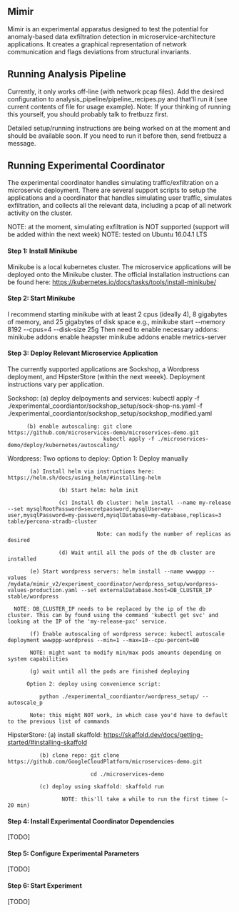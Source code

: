 ## Mimir
Mimir is an experimental apparatus designed to test the potential for anomaly-based data exfiltration detection in microservice-architecture applications. It creates a graphical representation of network communication and flags deviations from structural invariants.


## Running Analysis Pipeline
Currently, it only works off-line (with network pcap files). Add the desired configuration to analysis_pipeline/pipeline_recipes.py and that'll run it (see current contents of file for usage example). Note: If your thinking of running this yourself, you should probably talk to fretbuzz first.

Detailed setup/running instructions are being worked on at the moment and should be available soon. If you need to run it before then, send fretbuzz a message.

## Running Experimental Coordinator

The experimental coordinator handles simulating traffic/exfiltration on a microservic deployment. There are several support scripts to setup the applications and a coordinator that handles simulating user traffic, simulates exfiltration, and collects all the relevant data, including a pcap of all network activity on the cluster.

NOTE: at the moment, simulating exfiltration is NOT supported (support will be added within the next week)
NOTE: tested on Ubuntu 16.04.1 LTS

#### Step 1: Install Minikube
Minikube is a local kubernetes cluster. The microservice applications will be deployed onto the Minikube cluster. The official installation instructions can be found here: https://kubernetes.io/docs/tasks/tools/install-minikube/

#### Step 2: Start Minikube
I recommend starting minikube with at least 2 cpus (ideally 4), 8 gigabytes of memory, and 25 gigabytes of disk space
	e.g., minikube start --memory 8192 --cpus=4 --disk-size 25g
 Then need to enable necessary addons:
    minikube addons enable heapster
    minikube addons enable metrics-server
 
#### Step 3: Deploy Relevant Microservice Application
 The currently supported applications are Sockshop, a Wordpress deployment, and HipsterStore (within the next weeek). Deployment instructions vary per application.

Sockshop: (a) deploy delpoyments and services: kubectl apply -f ./experimental_coordiantor/sockshop_setup/sock-shop-ns.yaml -f ./experimental_coordiantor/sockshop_setup/sockshop_modified.yaml

          (b) enable autoscaling: git clone https://github.com/microservices-demo/microservices-demo.git
                                  kubectl apply -f ./microservices-demo/deploy/kubernetes/autoscaling/
                                  
Wordpress: Two options to deploy: Option 1: Deploy manually

           (a) Install helm via instructions here: https://helm.sh/docs/using_helm/#installing-helm
	   
			        (b) Start helm: helm init
				
			        (c) Install db cluster: helm install --name my-release --set mysqlRootPassword=secretpassword,mysqlUser=my-user,mysqlPassword=my-password,mysqlDatabase=my-database,replicas=3 table/percona-xtradb-cluster
				
			   		            Note: can modify the number of replicas as desired
						    
			   	    (d) Wait until all the pods of the db cluster are installed
				    
           (e) Start wordpress servers: helm install --name wwwppp --values /mydata/mimir_v2/experiment_coordinator/wordpress_setup/wordpress-values-production.yaml --set externalDatabase.host=DB_CLUSTER_IP stable/wordpress
	   
      NOTE: DB_CLUSTER_IP needs to be replaced by the ip of the db cluster. This can by found using the command 'kubectl get svc' and looking at the IP of the 'my-release-pxc' service.
      
           (f) Enable autoscaling of wordpress servce: kubectl autoscale deployment wwwppp-wordpress --min=1 --max=10--cpu-percent=80
	   
           NOTE: might want to modify min/max pods amounts depending on system capabilities
	   
           (g) wait until all the pods are finished deploying
	   
          Option 2: deploy using convenience script: 
	  
              python ./experimental_coordiantor/wordpress_setup/ --autoscale_p
	      
           Note: this might NOT work, in which case you'd have to default to the previous list of commands

HipsterStore: (a) install skaffold: https://skaffold.dev/docs/getting-started/#installing-skaffold

              (b) clone repo: git clone https://github.com/GoogleCloudPlatform/microservices-demo.git
	      
                              cd ./microservices-demo
			      
              (c) deploy using skaffold: skaffold run 
	      
                     NOTE: this'll take a while to run the first timee (~ 20 min)


#### Step 4: Install Experimental Coordinator Dependencies

[TODO]

#### Step 5: Configure Experimental Parameters

[TODO]

#### Step 6: Start Experiment

[TODO]
 
